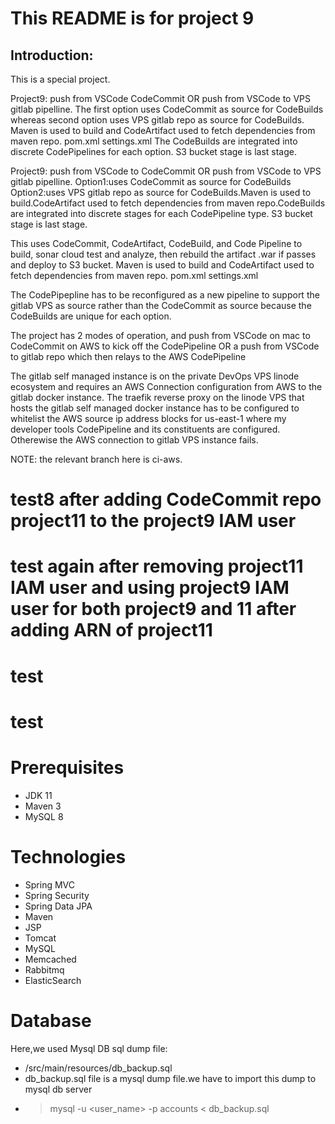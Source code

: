 
# This README is for project 9

## Introduction:

This is a special project.  

Project9: push from VSCode CodeCommit OR push from VSCode to VPS gitlab pipelline. The first option uses CodeCommit as source for CodeBuilds whereas second option uses VPS gitlab repo as source for CodeBuilds.
Maven is used to build and CodeArtifact used to fetch dependencies from maven repo. pom.xml settings.xml
The CodeBuilds are integrated into discrete CodePipelines for each option. S3 bucket stage is last stage.

Project9: push from VSCode to CodeCommit OR push from VSCode to VPS gitlab pipelline. Option1:uses CodeCommit as source for CodeBuilds Option2:uses VPS gitlab repo as source for CodeBuilds.Maven is used to build.CodeArtifact used to fetch dependencies from maven repo.CodeBuilds are integrated into discrete stages for each CodePipeline type. S3 bucket stage is last stage.

This uses CodeCommit, CodeArtifact, CodeBuild, and Code Pipeline to build, sonar cloud test and analyze, then rebuild the artifact .war if passes and deploy to S3 bucket. Maven is used to build and CodeArtifact used to fetch dependencies from maven repo. pom.xml settings.xml

The CodePipepline has to be reconfigured as a new pipeline to support the gitlab VPS as source rather than the CodeCommit as source because the CodeBuilds are unique for each option.

The project has 2 modes of operation, and push from VSCode on mac to CodeCommit on AWS to kick off the CodePipeline OR a push from VSCode to gitlab repo which then relays to the AWS CodePipeline

The gitlab self managed instance is on the private DevOps VPS linode ecosystem and requires an AWS Connection configuration from AWS to the gitlab docker instance.
The traefik reverse proxy on the linode VPS that hosts the gitlab self managed docker instance has to be configured to whitelist the AWS source ip address blocks for us-east-1 where my developer tools CodePipeline and its constituents are configured. Otherewise the AWS connection to gitlab VPS instance fails.

NOTE: the relevant branch here is ci-aws.



# test8 after adding CodeCommit repo project11 to the project9 IAM user
# test again after removing project11 IAM user and using project9 IAM user for both project9 and 11 after adding ARN of project11 
# test
# test



# Prerequisites
- JDK 11 
- Maven 3 
- MySQL 8

# Technologies 
- Spring MVC
- Spring Security
- Spring Data JPA
- Maven
- JSP
- Tomcat
- MySQL
- Memcached
- Rabbitmq
- ElasticSearch
# Database
Here,we used Mysql DB 
sql dump file:
- /src/main/resources/db_backup.sql
- db_backup.sql file is a mysql dump file.we have to import this dump to mysql db server
- > mysql -u <user_name> -p accounts < db_backup.sql


